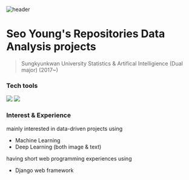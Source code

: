 ![header](https://capsule-render.vercel.app/api?type=Soft&color=timeGradient&height=300&section=header&text=&fontSize=90)
# Seo Young's Repositories Data Analysis projects

> Sungkyunkwan University 
> Statistics &
> Artifical Intelligience (Dual major) (2017~)

### Tech tools

<img src="https://img.shields.io/badge/R-276DC3?style=flat-square&logo=R&logoColor=white"/></a>
<img src="https://img.shields.io/badge/Python-3766AB?style=flat-square&logo=Python&logoColor=white"/></a>

### Interest & Experience
mainly interested in data-driven projects using
- Machine Learning 
- Deep Learning (both image & text)
 
having short web programming experiences using
- Django web framework
